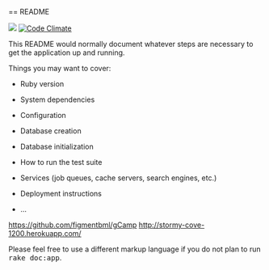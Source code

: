 == README

![](https://travis-ci.org/figmentbml/gCamp.svg)
[![Code Climate](https://codeclimate.com/github/figmentbml/gCamp/badges/gpa.svg)](https://codeclimate.com/github/figmentbml/gCamp)

This README would normally document whatever steps are necessary to get the
application up and running.

Things you may want to cover:

* Ruby version

* System dependencies

* Configuration

* Database creation

* Database initialization

* How to run the test suite

* Services (job queues, cache servers, search engines, etc.)

* Deployment instructions

* ...

https://github.com/figmentbml/gCamp
http://stormy-cove-1200.herokuapp.com/

Please feel free to use a different markup language if you do not plan to run
<tt>rake doc:app</tt>.
